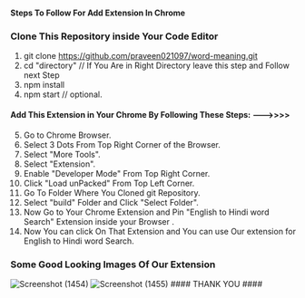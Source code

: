 #### Steps To Follow For Add Extension In Chrome ###
### Clone This Repository inside Your Code Editor

 1. git clone https://github.com/praveen021097/word-meaning.git
 2. cd "directory"   // If You Are in Right Directory leave this step and Follow next Step
 3. npm install
 4. npm start // optional.

 #### Add This Extension in Your Chrome By Following These Steps: --->>>> 

 5. Go to Chrome Browser.
 6. Select 3 Dots From Top Right Corner of the Browser.
 7. Select "More Tools".
 8. Select "Extension".
 9. Enable "Developer Mode" From Top Right Corner.
 10. Click "Load unPacked" From Top Left Corner.
 11. Go To Folder Where You Cloned git Repository.
 12. Select "build" Folder and Click "Select Folder".
 13. Now Go to Your Chrome Extension and Pin "English to Hindi word Search" Extension inside your Browser .
 14. Now You can click On That Extension and You can use Our extension for English to Hindi word Search.


### Some Good Looking Images Of Our Extension

![Screenshot (1454)](https://user-images.githubusercontent.com/93375598/188198940-e268edeb-747b-40c5-a3c3-7c4476a5cb25.png)
![Screenshot (1455)](https://user-images.githubusercontent.com/93375598/188198951-3205acd5-1fa2-4e02-b00a-c8f206ca9013.png)
           ####    THANK YOU    ####
